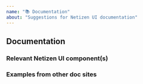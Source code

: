 ```yaml
---
name: "📚 Documentation"
about: "Suggestions for Netizen UI documentation"
---
```


## Documentation

### Relevant Netizen UI component(s)

<!-- Tell us which components you'd like to see improvements for. -->

### Examples from other doc sites

<!-- Please link to examples of your suggestion if applicable. -->
